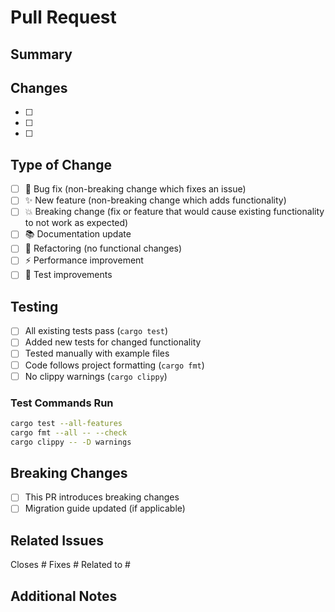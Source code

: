 # Pull Request

## Summary

<!-- Briefly describe what this PR does and why -->

## Changes

<!-- List the main changes made in this PR -->

- [ ] 
- [ ] 
- [ ] 

## Type of Change

<!-- Mark the relevant option with an "x" -->

- [ ] 🐛 Bug fix (non-breaking change which fixes an issue)
- [ ] ✨ New feature (non-breaking change which adds functionality)
- [ ] 💥 Breaking change (fix or feature that would cause existing functionality to not work as expected)
- [ ] 📚 Documentation update
- [ ] 🔧 Refactoring (no functional changes)
- [ ] ⚡ Performance improvement
- [ ] 🧪 Test improvements

## Testing

<!-- Describe how you tested your changes -->

- [ ] All existing tests pass (`cargo test`)
- [ ] Added new tests for changed functionality
- [ ] Tested manually with example files
- [ ] Code follows project formatting (`cargo fmt`)
- [ ] No clippy warnings (`cargo clippy`)

### Test Commands Run

```bash
cargo test --all-features
cargo fmt --all -- --check  
cargo clippy -- -D warnings
```

## Breaking Changes

<!-- If this is a breaking change, describe what breaks and how to migrate -->

- [ ] This PR introduces breaking changes
- [ ] Migration guide updated (if applicable)

## Related Issues

<!-- Link any related issues -->

Closes #
Fixes #
Related to #

## Additional Notes

<!-- Any additional information or context -->